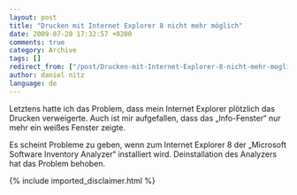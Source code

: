 ```yaml
---
layout: post
title: "Drucken mit Internet Explorer 8 nicht mehr möglich"
date: 2009-07-20 17:32:57 +0200
comments: true
category: Archive
tags: []
redirect_from: ["/post/Drucken-mit-Internet-Explorer-8-nicht-mehr-moglich", "/post/drucken-mit-internet-explorer-8-nicht-mehr-moglich"]
author: daniel nitz
language: de
---
```

<!-- more -->
<p>Letztens hatte ich das Problem, dass mein Internet Explorer plötzlich das Drucken verweigerte. Auch ist mir aufgefallen, dass das „Info-Fenster“ nur mehr ein weißes Fenster zeigte. </p>  <p>Es scheint Probleme zu geben, wenn zum Internet Explorer 8 der „Microsoft Software Inventory Analyzer“ installiert wird. Deinstallation des Analyzers hat das Problem behoben. </p>
{% include imported_disclaimer.html %}
